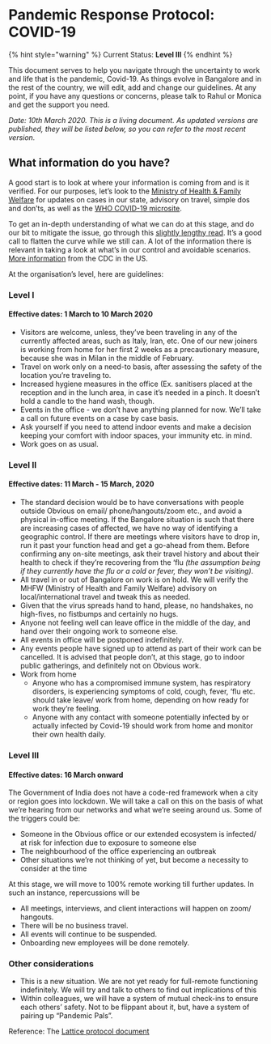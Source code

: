 # Pandemic Response Protocol: COVID-19

{% hint style="warning" %}
Current Status: **Level III**
{% endhint %}

This document serves to help you navigate through the uncertainty to work and life that is the pandemic, Covid-19. As things evolve in Bangalore and in the rest of the country, we will edit, add and change our guidelines. At any point, if you have any questions or concerns, please talk to Rahul or Monica and get the support you need.

_Date: 10th March 2020. This is a living document. As updated versions are published, they will be listed below, so you can refer to the most recent version._

## What information do you have?

A good start is to look at where your information is coming from and is it verified. For our purposes, let’s look to the [Ministry of Health & Family Welfare](https://www.mohfw.gov.in/) for updates on cases in our state, advisory on travel, simple dos and don’ts, as well as the [WHO COVID-19 microsite](https://www.who.int/emergencies/diseases/novel-coronavirus-2019).

To get an in-depth understanding of what we can do at this stage, and do our bit to mitigate the issue, go through this [slightly lengthy read](https://www.flattenthecurve.com/). It’s a good call to flatten the curve while we still can. A lot of the information there is relevant in taking a look at what’s in our control and avoidable scenarios. [More information](https://www.cdc.gov/coronavirus/2019-ncov/about/transmission.html) from the CDC in the US.

At the organisation’s level, here are guidelines: 

### Level I

#### Effective dates: **1 March to 10 March** 2020

* Visitors are welcome, unless, they’ve been traveling in any of the currently affected areas, such as Italy, Iran, etc. One of our new joiners is working from home for her first 2 weeks as a precautionary measure, because she was in Milan in the middle of February. 
* Travel on work only on a need-to basis, after assessing the safety of the location you’re traveling to. 
* Increased hygiene measures in the office \(Ex. sanitisers placed at the reception and in the lunch area, in case it’s needed in a pinch. It doesn’t hold a candle to the hand wash, though.  
* Events in the office - we don’t have anything planned for now. We’ll take a call on future events on a case by case basis.
* Ask yourself if you need to attend indoor events and make a decision keeping your comfort with indoor spaces, your immunity etc. in mind.
* Work goes on as usual.

### Level II

#### Effective dates:  11 March - 15 March, 2020

* The standard decision would be to have conversations with people outside Obvious on email/ phone/hangouts/zoom etc., and avoid a physical in-office meeting. If the Bangalore situation is such that there are increasing cases of affected, we have no way of identifying a geographic control. If there are meetings where visitors have to drop in, run it past your function head and get a go-ahead from them. Before confirming any on-site meetings, ask their travel history and about their health to check if they’re recovering from the ‘flu _\(the assumption being if they currently have the flu or a cold or fever, they won’t be visiting\)_.
* All travel in or out of Bangalore on work is on hold. We will verify the MHFW \(Ministry of Health and Family Welfare\) advisory on local/international travel and tweak this as needed. 
* Given that the virus spreads hand to hand, please, no handshakes, no high-fives, no fistbumps and certainly no hugs. 
* Anyone not feeling well can leave office in the middle of the day, and hand over their ongoing work to someone else.
* All events in office will be postponed indefinitely.
* Any events people have signed up to attend as part of their work can be cancelled. It is advised that people don’t, at this stage, go to indoor public gatherings, and definitely not on Obvious work. 
* Work from home 
  * Anyone who has a compromised immune system, has respiratory disorders, is experiencing symptoms of cold, cough, fever, ‘flu etc. should take leave/ work from home, depending on how ready for work they’re feeling.
  * Anyone with any contact with someone potentially infected by or actually infected by Covid-19 should work from home and monitor their own health daily. 

### Level III

#### Effective dates:  16 March onward

The Government of India does not have a code-red framework when a city or region goes into lockdown. We will take a call on this on the basis of what we’re hearing from our networks and what we’re seeing around us. Some of the triggers could be: 

* Someone in the Obvious office or our extended ecosystem is infected/ at risk for infection due to exposure to someone else
* The neighbourhood of the office experiencing an outbreak
* Other situations we’re not thinking of yet, but become a necessity to consider at the time

At this stage, we will move to 100% remote working till further updates. In such an instance, repercussions will be

* All meetings, interviews, and client interactions will happen on zoom/ hangouts. 
* There will be no business travel.
* All events will continue to be suspended.
* Onboarding new employees will be done remotely. 

### Other considerations

* This is a new situation. We are not yet ready for full-remote functioning indefinitely. We will try and talk to others to find out implications of this
* Within colleagues, we will have a system of mutual check-ins to ensure each others’ safety. Not to be flippant about it, but, have a system of pairing up “Pandemic Pals”.

Reference: The [Lattice protocol document](https://docs.google.com/document/d/17nu94sWZJhwqqDhOLBLSNV6ACg45_T5Kbo_ZtUzNm_k/edit)

